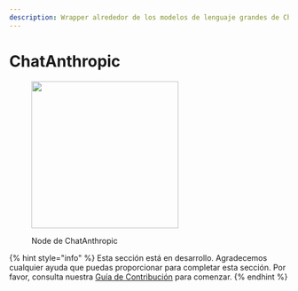 ```yaml
---
description: Wrapper alrededor de los modelos de lenguaje grandes de ChatAnthropic que utilizan el endpoint de Chat.
---
```


# ChatAnthropic

<figure><img src="../../../.gitbook/assets/image (43).png" alt="" width="265"><figcaption><p>Node de ChatAnthropic</p></figcaption></figure>

{% hint style="info" %}
Esta sección está en desarrollo. Agradecemos cualquier ayuda que puedas proporcionar para completar esta sección. Por favor, consulta nuestra [Guía de Contribución](../../../contributing/) para comenzar.
{% endhint %}
